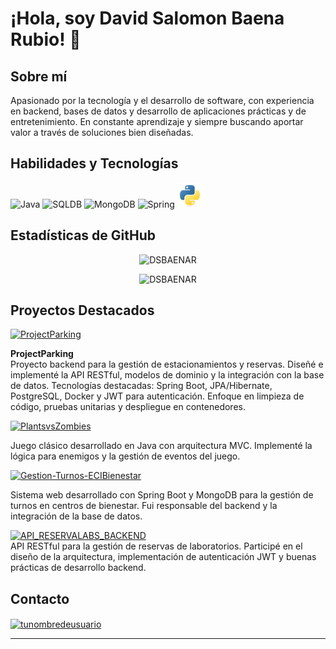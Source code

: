 # ¡Hola, soy David Salomon Baena Rubio! 👋

## Sobre mí
Apasionado por la tecnología y el desarrollo de software, con experiencia en backend, bases de datos y desarrollo de aplicaciones prácticas y de entretenimiento. En constante aprendizaje y siempre buscando aportar valor a través de soluciones bien diseñadas.

## Habilidades y Tecnologías
<p align="left">
  <img src="https://cdn.jsdelivr.net/gh/devicons/devicon@latest/icons/java/java-original-wordmark.svg" alt="Java" width="40" height="40"/>
  <img src="https://cdn.jsdelivr.net/gh/devicons/devicon@latest/icons/sqldeveloper/sqldeveloper-original.svg" alt="SQLDB" width="40" height="40"/>
  <img src="https://cdn.jsdelivr.net/gh/devicons/devicon@latest/icons/mongodb/mongodb-original.svg" alt="MongoDB" width="40" height="40"/>
  <img src="https://cdn.jsdelivr.net/gh/devicons/devicon@latest/icons/spring/spring-original-wordmark.svg" alt="Spring" width="40" height="40"/>
  <img src="https://raw.githubusercontent.com/devicons/devicon/master/icons/python/python-original.svg" alt="python" width="40" height="40"/>
  <!-- Añade más iconos según tus habilidades -->
</p>

## Estadísticas de GitHub
<p align="center">
  <img src="https://github-readme-stats.vercel.app/api?username=DSBAENAR&show_icons=true&locale=es" alt="DSBAENAR" />
</p>

<p align="center">
  <img src="https://github-readme-streak-stats.herokuapp.com/?user=DSBAENAR&locale=es" alt="DSBAENAR" />
</p>

## Proyectos Destacados

<a href="https://github.com/DSBAENAR/ProjectParking">
  <img src="https://github-readme-stats.vercel.app/api/pin/?username=DSBAENAR&repo=ProjectParking" alt="ProjectParking" />
</a>

**ProjectParking**  
Proyecto backend para la gestión de estacionamientos y reservas. Diseñé e implementé la API RESTful, modelos de dominio y la integración con la base de datos. Tecnologías destacadas: Spring Boot, JPA/Hibernate, PostgreSQL, Docker y JWT para autenticación. Enfoque en limpieza de código, pruebas unitarias y despliegue en contenedores.

<a href="https://github.com/DSBAENAR/PlantsvsZombies">
  <img src="https://github-readme-stats.vercel.app/api/pin/?username=DSBAENAR&repo=PlantsvsZombies" alt="PlantsvsZombies" />
</a>

Juego clásico desarrollado en Java con arquitectura MVC. Implementé la lógica para enemigos y la gestión de eventos del juego.

<a href="https://github.com/DSBAENAR/Gestion-Turnos-ECIBienestar">
  <img src="https://github-readme-stats.vercel.app/api/pin/?username=DSBAENAR&repo=Gestion-Turnos-ECIBienestar" alt="Gestion-Turnos-ECIBienestar" />
</a>

Sistema web desarrollado con Spring Boot y MongoDB para la gestión de turnos en centros de bienestar. Fui responsable del backend y la integración de la base de datos.

<a href="https://github.com/Ttowers-09/API_RESERVALABS_BACKEND">
  <img src="https://github-readme-stats.vercel.app/api/pin/?username=Ttowers-09&repo=API_RESERVALABS_BACKEND" alt="API_RESERVALABS_BACKEND" />
</a>
<br>
API RESTful para la gestión de reservas de laboratorios. Participé en el diseño de la arquitectura, implementación de autenticación JWT y buenas prácticas de desarrollo backend.

<!-- Puedes agregar más proyectos relevantes siguiendo este formato -->

## Contacto
<p align="left">
  <a href="https://linkedin.com/in/tunombredeusuario" target="blank">
    <img align="center" src="https://raw.githubusercontent.com/rahuldkjain/github-profile-readme-generator/master/src/images/icons/Social/linked-in-alt.svg" alt="tunombredeusuario" height="30" width="40" />
  </a>
  <!-- Agrega tu email o redes profesionales si lo consideras relevante -->
</p>

---
